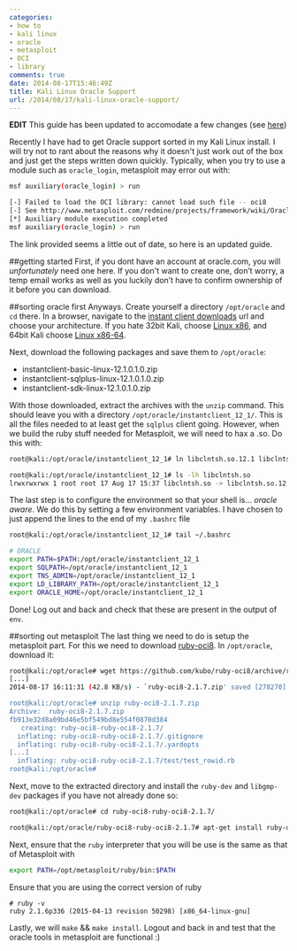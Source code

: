 ```yaml
---
categories:
- how to
- kali linux
- oracle
- metasploit
- OCI
- library
comments: true
date: 2014-08-17T15:46:49Z
title: Kali Linux Oracle Support
url: /2014/08/17/kali-linux-oracle-support/
---
```


**EDIT** This guide has been updated to accomodate a few changes (see [here](https://github.com/rapid7/metasploit-framework/issues/5422))

Recently I have had to get Oracle support sorted in my Kali Linux install. I will try not to rant about the reasons why it doesn't just work out of the box and just get the steps written down quickly. Typically, when you try to use a module such as `oracle_login`, metasploit may error out with:

```bash Metasploit Oracle Error
msf auxiliary(oracle_login) > run

[-] Failed to load the OCI library: cannot load such file -- oci8
[-] See http://www.metasploit.com/redmine/projects/framework/wiki/OracleUsage for installation instructions
[*] Auxiliary module execution completed
msf auxiliary(oracle_login) > run

```

The link provided seems a little out of date, so here is an updated guide.

<!--more-->

##getting started
First, if you dont have an account at oracle.com, you will _unfortunately_ need one here. If you don't want to create one, don’t worry, a temp email works as well as you luckily don’t have to confirm ownership of it before you can download.

##sorting oracle first
Anyways. Create yourself a directory `/opt/oracle` and `cd` there. In a browser, navigate to the [instant client downloads](http://www.oracle.com/technetwork/database/features/instant-client/index-097480.html) url and choose your architecture. If you hate 32bit Kali, choose [Linux x86](http://www.oracle.com/technetwork/database/features/instant-client/index-097480.html), and 64bit Kali choose [Linux x86-64](http://www.oracle.com/technetwork/topics/linuxx86-64soft-092277.html).

Next, download the following packages and save them to `/opt/oracle`:

- instantclient-basic-linux-12.1.0.1.0.zip
- instantclient-sqlplus-linux-12.1.0.1.0.zip
- instantclient-sdk-linux-12.1.0.1.0.zip

With those downloaded, extract the archives with the `unzip` command. This should leave you with a directory `/opt/oracle/instantclient_12_1/`. This is all the files needed to at least get the `sqlplus` client going. However, when we build the ruby stuff needed for Metasploit, we will need to hax a .so. Do this with:

```bash so symlink
root@kali:/opt/oracle/instantclient_12_1# ln libclntsh.so.12.1 libclntsh.so

root@kali:/opt/oracle/instantclient_12_1# ls -lh libclntsh.so
lrwxrwxrwx 1 root root 17 Aug 17 15:37 libclntsh.so -> libclntsh.so.12.1
```

The last step is to configure the environment so that your shell is... _oracle aware_. We do this by setting a few environment variables. I have chosen to just append the lines to the end of my `.bashrc` file


```bash .bashrc
root@kali:/opt/oracle/instantclient_12_1# tail ~/.bashrc

# ORACLE
export PATH=$PATH:/opt/oracle/instantclient_12_1
export SQLPATH=/opt/oracle/instantclient_12_1
export TNS_ADMIN=/opt/oracle/instantclient_12_1
export LD_LIBRARY_PATH=/opt/oracle/instantclient_12_1
export ORACLE_HOME=/opt/oracle/instantclient_12_1
```

Done! Log out and back and check that these are present in the output of `env`.

##sorting out metasploit
The last thing we need to do is setup the metasploit part. For this we need to download [ruby-oci8](https://github.com/kubo/ruby-oci8/archive/ruby-oci8-2.1.7.zip). In `/opt/oracle`, download it:

```bash download ruby-oci8
root@kali:/opt/oracle# wget https://github.com/kubo/ruby-oci8/archive/ruby-oci8-2.1.7.zip
[...]
2014-08-17 16:11:31 (42.8 KB/s) - `ruby-oci8-2.1.7.zip' saved [278270]

root@kali:/opt/oracle# unzip ruby-oci8-2.1.7.zip
Archive:  ruby-oci8-2.1.7.zip
fb913e32d8a09bd46e5bf549bd8e554f0870d384
   creating: ruby-oci8-ruby-oci8-2.1.7/
  inflating: ruby-oci8-ruby-oci8-2.1.7/.gitignore
  inflating: ruby-oci8-ruby-oci8-2.1.7/.yardopts
[...]
  inflating: ruby-oci8-ruby-oci8-2.1.7/test/test_rowid.rb
root@kali:/opt/oracle#
```
Next, move to the extracted directory and install the `ruby-dev` and `libgmp-dev` packages if you have not already done so:

```bash ruby-dev
root@kali:/opt/oracle# cd ruby-oci8-ruby-oci8-2.1.7/

root@kali:/opt/oracle/ruby-oci8-ruby-oci8-2.1.7# apt-get install ruby-dev libgmp-dev
```

Next, ensure that the `ruby` interpreter that you will be use is the same as that of Metasploit with

```bash
export PATH=/opt/metasploit/ruby/bin:$PATH
```

Ensure that you are using the correct version of ruby

```
# ruby -v
ruby 2.1.6p336 (2015-04-13 revision 50298) [x86_64-linux-gnu]
```

Lastly, we will `make` && `make install`. Logout and back in and test that the oracle tools in metasploit are functional :)